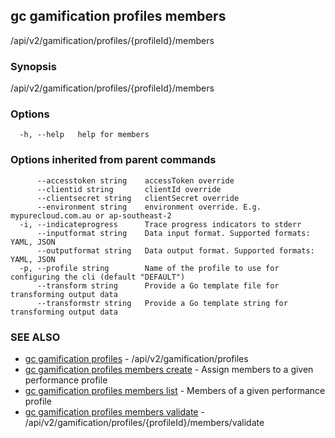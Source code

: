 ## gc gamification profiles members

/api/v2/gamification/profiles/{profileId}/members

### Synopsis

/api/v2/gamification/profiles/{profileId}/members

### Options

```
  -h, --help   help for members
```

### Options inherited from parent commands

```
      --accesstoken string    accessToken override
      --clientid string       clientId override
      --clientsecret string   clientSecret override
      --environment string    environment override. E.g. mypurecloud.com.au or ap-southeast-2
  -i, --indicateprogress      Trace progress indicators to stderr
      --inputformat string    Data input format. Supported formats: YAML, JSON
      --outputformat string   Data output format. Supported formats: YAML, JSON
  -p, --profile string        Name of the profile to use for configuring the cli (default "DEFAULT")
      --transform string      Provide a Go template file for transforming output data
      --transformstr string   Provide a Go template string for transforming output data
```

### SEE ALSO

* [gc gamification profiles](gc_gamification_profiles.html)	 - /api/v2/gamification/profiles
* [gc gamification profiles members create](gc_gamification_profiles_members_create.html)	 - Assign members to a given performance profile
* [gc gamification profiles members list](gc_gamification_profiles_members_list.html)	 - Members of a given performance profile
* [gc gamification profiles members validate](gc_gamification_profiles_members_validate.html)	 - /api/v2/gamification/profiles/{profileId}/members/validate


